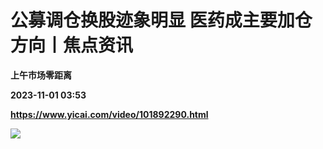 # 公募调仓换股迹象明显 医药成主要加仓方向丨焦点资讯
**上午市场零距离**

**2023-11-01 03:53**

**https://www.yicai.com/video/101892290.html**

![](http://imgcdn.yicai.com/vms-new/2023/11/8412923e-2f54-4950-aa91-d4dee619d4f3.png)